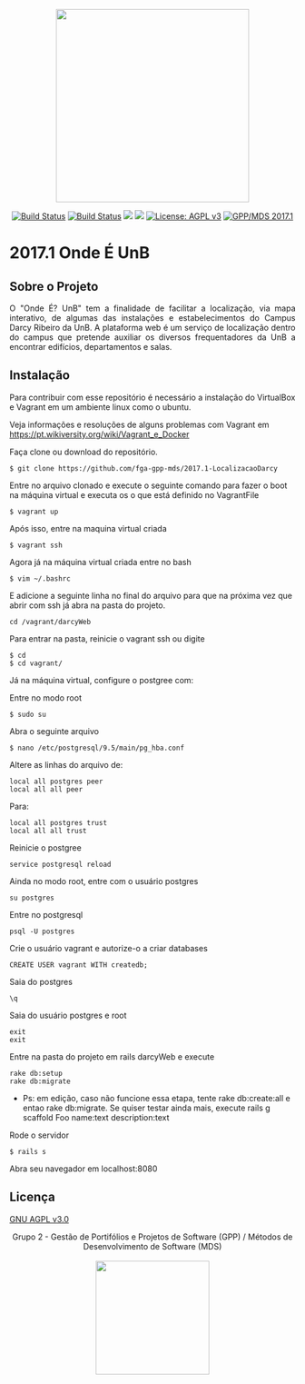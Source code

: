 <p align="center"><a href="https://vuejs.org" target="_blank"><img width="340"src="http://i.imgur.com/MXSzQCq.jpg"></a></p>

<p align="center">
<a href="https://circleci.com/gh/fga-gpp-mds/2017.1-OndeE-UnB"><img src="https://circleci.com/gh/fga-gpp-mds/2017.1-OndeE-UnB.svg?style=shield&circle-token=:circle-token" alt="Build Status"></a>
<a href="https://codeclimate.com/github/fga-gpp-mds/2017.1-OndeE-UnB"><img src="https://img.shields.io/codeclimate/github/fga-gpp-mds/2017.1-OndeE-UnB.svg" alt="Build Status"></a>
<a href="(https://github.com/fga-gpp-mds/2017.1-OndeE-UnB"><img src="https://img.shields.io/badge/ruby-2.3.1-blue.svg"></a>
<a href="(https://github.com/fga-gpp-mds/2017.1-OndeE-UnB"><img src="https://img.shields.io/badge/rails-5.0.2-blue.svg"></a>
<a href="http://www.gnu.org/licenses/agpl-3.0"><img src="https://img.shields.io/badge/License-AGPL%20v3-blue.svg" alt="License: AGPL v3"></a>
<a href="https://github.com/fga-gpp-mds"><img src="https://img.shields.io/badge/gpp--mds-2017.1-lightgrey.svg" alt="GPP/MDS 2017.1"></a>
</p>

# 2017.1 Onde É UnB

## Sobre o Projeto

<p align="justify">O "Onde É? UnB" tem a finalidade de facilitar a localização, via mapa interativo, de algumas das instalações e estabelecimentos do Campus Darcy Ribeiro da UnB. A plataforma web é um serviço de localização dentro do campus que pretende auxiliar os diversos frequentadores da UnB a encontrar edifícios, departamentos e salas.</p>



## Instalação

Para contribuir com esse repositório é necessário a instalação do VirtualBox e Vagrant em um ambiente linux como o ubuntu.

Veja informações e resoluções de alguns problemas com Vagrant em https://pt.wikiversity.org/wiki/Vagrant_e_Docker

Faça clone ou download do repositório.

```console
$ git clone https://github.com/fga-gpp-mds/2017.1-LocalizacaoDarcy
```

Entre no arquivo clonado e execute o seguinte comando para fazer o boot na máquina virtual e executa os o que está definido no VagrantFile

```console
$ vagrant up
```

Após isso, entre na maquina virtual criada
```console
$ vagrant ssh
```

Agora já na máquina virtual criada entre no bash
```console
$ vim ~/.bashrc
```

E adicione a seguinte linha no final do arquivo para que na próxima vez que abrir com ssh já abra na pasta do projeto.

```console
cd /vagrant/darcyWeb
```

Para entrar na pasta, reinicie o vagrant ssh ou digite
```console
$ cd
$ cd vagrant/
```

Já na máquina virtual, configure o postgree com:

Entre no modo root
```console
$ sudo su
```
Abra o seguinte arquivo
```console
$ nano /etc/postgresql/9.5/main/pg_hba.conf
```

Altere as linhas do arquivo de:
```console
local all postgres peer
local all all peer
```

Para:
```console
local all postgres trust
local all all trust
```

Reinicie o postgree
```console
service postgresql reload
```

Ainda no modo root, entre com o usuário postgres
```console
su postgres
```

Entre no postgresql
```console
psql -U postgres
```

Crie o usuário vagrant e autorize-o a criar databases
```console
CREATE USER vagrant WITH createdb;
```

Saia do postgres
```console
\q
```

Saia do usuário postgres e root
```console
exit
exit
```

Entre na pasta do projeto em rails darcyWeb e execute
```console
rake db:setup
rake db:migrate
```
* Ps: em edição, caso não funcione essa etapa, tente rake db:create:all e entao rake db:migrate. Se quiser testar ainda mais, execute rails g scaffold Foo name:text description:text

Rode o servidor
```console
$ rails s
```
Abra seu navegador em localhost:8080

## Licença

[GNU AGPL v3.0](https://www.gnu.org/licenses/agpl-3.0.html)


<p align="center">Grupo 2 - Gestão de Portifólios e Projetos de Software (GPP) / Métodos de Desenvolvimento de Software (MDS)<br /><br />
<a href="https://fga.unb.br" target="_blank"><img width="200"src="https://4.bp.blogspot.com/-0aa6fAFnSnA/VzICtBQgciI/AAAAAAAARn4/SxVsQPFNeE0fxkCPVgMWbhd5qIEAYCMbwCLcB/s1600/unb-gama.png"></a>
</p>
